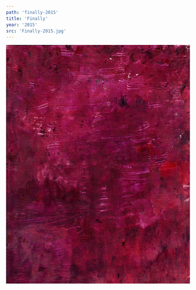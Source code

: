 ```yaml
---
path: 'finally-2015'
title: 'Finally'
year: '2015'
src: 'Finally-2015.jpg'
---
```


<img src='Finally-2015.jpg'>